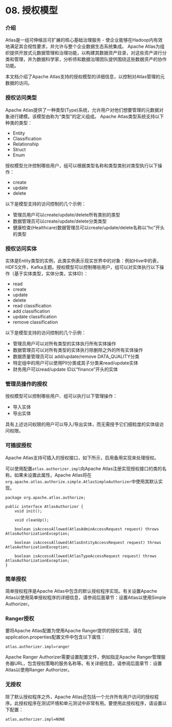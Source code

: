 # 08. 授权模型
### 介绍
Atlas是一组可伸缩且可扩展的核心基础治理服务 - 使企业能够在Hadoop内有效地满足其合规性要求，并允许与整个企业数据生态系统集成。 Apache Atlas为组织提供开放式元数据管理和治理功能，以构建其数据资产目录，对这些资产进行分类和管理，并为数据科学家，分析师和数据治理团队提供围绕这些数据资产的协作功能。

本文档介绍了Apache Atlas支持的授权模型的详细信息，以控制对Atlas管理的元数据的访问。

### 授权访问类型
Apache Atlas提供了一种类型(Type)系统，允许用户对他们想要管理的元数据对象进行建模。该模型由称为“类型”的定义组成。 Apache Atlas类型系统支持以下种类的类型：
- Entity
- Classification
- Relationship
- Struct
- Enum

授权模型允许控制哪些用户，组可以根据类型名称和类型类别对类型执行以下操作：
- create
- update
- delete

以下是模型支持的访问控制的几个示例：
- 管理员用户可以create/update/delete所有类别的类型
- 数据管理员可以create/update/delete分类类型
- 健康检查(Healthcare)数据管理员可以create/update/delete名称以“hc”开头的类型

### 授权访问实体
实体是Entity类型的实例，此类实例表示现实世界中的对象：例如Hive中的表，HDFS文件，Kafka主题。授权模型可以控制哪些用户，组可以对实体执行以下操作（基于实体类型，实体分类，实体ID）：
- read
- create
- update
- delete
- read classification
- add classification
- update classification
- remove classification

以下是模型支持的访问控制的几个示例：
- 管理员用户可以对所有类型的实体执行所有实体操作
- 数据管理员可以对所有类型的实体执行除删除之外的所有实体操作
- 数据质量管理员可以 add/update/remove DATA_QUALITY分类
- 特定组中的用户可以使用PII分类或其子分类来read/update实体
- 财务用户可以read/update ID以“finance”开头的实体

### 管理员操作的授权
授权模型可以控制哪些用户、组可以执行以下管理操作：
- 导入实体
- 导出实体

具有上述访问权限的用户可以导入/导出实体，而无需授予它们细粒度的实体级访问权限。

### 可插拔授权
Apache Atlas支持可插入的授权接口，如下所示，启用备用实现来处理授权。

 可以使用配置`atlas.authorizer.impl`向Apache Atlas注册实现授权接口的类的名称。如果未设置此属性，Apache Atlas将在`org.apache.atlas.authorize.simple.AtlasSimpleAuthorizer`中使用其默认实现。
 ```
 package org.apache.atlas.authorize;

 public interface AtlasAuthorizer {
     void init();

     void cleanUp();

     boolean isAccessAllowed(AtlasAdminAccessRequest request) throws AtlasAuthorizationException;

     boolean isAccessAllowed(AtlasEntityAccessRequest request) throws AtlasAuthorizationException;

     boolean isAccessAllowed(AtlasTypeAccessRequest request) throws AtlasAuthorizationException;
 }
 ```
 ### 简单授权
 简单授权程序是Apache Atlas中包含的默认授权程序实现。有关设置Apache Atlas以使用简单授权程序的详细信息，请参阅后面章节：设置Atlas以使用Simple Authorizer。

 ### Ranger授权
 要将Apache Atlas配置为使用Apache Ranger提供的授权实现，请在application.properties配置文件中包含以下属性：
```
atlas.authorizer.impl=ranger
```
Apache Ranger Authorizer需要设置配置文件，例如指定Apache Ranger管理服务器URL，包含授权策略的服务名称等。有关详细信息，请参阅后面章节：设置Atlas以使用Ranger Authorizer。

### 无授权
除了默认授权程序之外，Apache Atlas还包括一个允许所有用户访问的授权程序。此授权程序在测试环境和单元测试中非常有用。要使用此授权程序，请设置以下配置：
```
atlas.authorizer.impl=NONE
```
